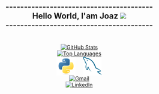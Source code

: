 ##                   <p  align="center">----------------------------------------<br> Hello World, I'am Joaz ![](https://komarev.com/ghpvc/?username=joaz0-github-joaz0&color=red) <br>----------------------------------------<br> </p>

<img src="https://i.pinimg.com/originals/c8/88/ec/c888ec0f20ad324bf182d51dbe767611.gif" alt="">
<div align="center">
<a href="https://app.lofi.co">
  <img loading="lazy" height="150rem" width="300rem" src="https://github-readme-stats.vercel.app/api?username=joaz0&layout=compact&theme=github_dark_dimmed&show_icons=true" alt="GitHub Stats" /> </a> </div>
  
<div align="center">
<a href="https://github.com/joaz0">
  <img loading="lazy" height="150rem" width="300rem" src="https://github-readme-stats.vercel.app/api/top-langs/?username=joaz0&layout=compact&langs_count=7&theme=github_dark_dimmed&show_icons=true" alt="Top Languages" /> </a>

<div style="display: flex; justify-content: center; gap: 20px;">
  <img src="https://raw.githubusercontent.com/devicons/devicon/ca28c779441053191ff11710fe24a9e6c23690d6/icons/python/python-original.svg" height="50px" alt="Python">
  <img src="https://raw.githubusercontent.com/devicons/devicon/ca28c779441053191ff11710fe24a9e6c23690d6/icons/mysql/mysql-original.svg" height="50px" alt="MySQL"> </div>
  
<a href="mailto:joazrodrigues21@gmail.com">
  <img src="https://img.shields.io/badge/Gmail-D14836?style=for-the-badge&logo=gmail&logoColor=white" width="100" alt="Gmail"> </a> </div>
  
<div align="center">
<a href="https://www.linkedin.com/in/joaz-rodrigues516b492b0">
  <img src="https://img.shields.io/badge/LinkedIn-0077B5?style=for-the-badge&logo=linkedin&logoColor=white" width="100" alt="LinkedIn">
</a>
</div>
</div>
